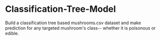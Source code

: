 # Classification-Tree-Model
Build a classification tree based mushrooms.csv dataset and make prediction for any targeted mushroom's class-- whether it is poisonous or edible. 
